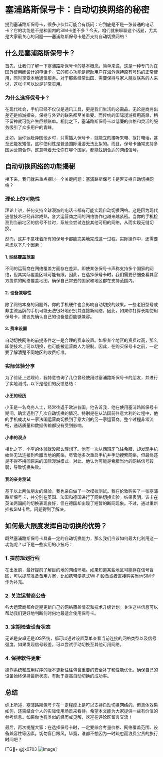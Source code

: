 # 塞浦路斯保号卡：自动切换网络的秘密

提到塞浦路斯保号卡，很多小伙伴可能会有疑问：它到底是不是一张普通的电话卡？它的功能是不是和国内的SIM卡差不多？今天，咱们就来聊聊这个话题，尤其是大家最关心的问题——塞浦路斯保号卡是否支持自动切换网络？

## 什么是塞浦路斯保号卡？

首先，让我们了解一下塞浦路斯保号卡的基本概念。简单来说，这是一种专门为在国外使用而设计的电话卡。它的核心功能是帮助用户在海外保持原有号码的正常使用，同时享受本地通信服务。对于那些经常出国、需要保持与家人朋友联系的人来说，这张卡可以说是非常实用。

### 为什么选择保号卡？

在现代社会，手机已经不仅仅是通讯工具，更是我们生活的必需品。无论是商务出差还是旅游探亲，保持与外界的联系都至关重要。而传统的国际漫游费用高昂，稍不留神就可能产生巨额账单。相比之下，塞浦路斯保号卡以低廉的价格和灵活的服务吸引了众多用户的青睐。

比如，当你远赴异国他乡时，只需插入保号卡，就能立刻接听来电、拨打电话，甚至还能发短信。这种便利性是普通国际漫游无法比拟的。而且，保号卡通常支持多国运营商合作，这意味着无论你在哪个国家，都能找到合适的网络信号。

## 自动切换网络的功能揭秘

接下来，我们就来重点探讨一个关键问题：塞浦路斯保号卡是否支持自动切换网络？

### 理论上的可能性

理论上讲，任何支持全球漫游的电话卡都有可能实现自动切换网络。这是因为现代通信技术已经非常成熟，各大运营商之间的网络协作也越来越紧密。当你的手机检测到当前地区的信号不佳时，系统会尝试连接其他可用的网络，从而实现无缝切换。

然而，这并不意味着所有的保号卡都能完美地完成这一过程。实际操作中，还需要考虑以下几个因素：

#### 1. 网络覆盖范围
不同的运营商在网络覆盖方面存在差异。即使某张保号卡声称支持多个国家的网络，但其实际覆盖区域可能有限。因此，在选择保号卡时，我们需要仔细查看其官方提供的网络覆盖地图，确保自己常去的国家和地区都在支持范围内。

#### 2. 设备兼容性
除了网络本身的问题外，你的手机硬件也会影响自动切换的效果。一些老旧型号或非主流品牌的手机可能无法很好地识别并连接新网络。因此，如果你打算长期使用保号卡，建议先确认自己的设备是否能够兼容。

#### 3. 费率设置
自动切换网络的前提条件之一是合理的费率设置。如果某个地区的资费过高，那么即使技术上可以切换，也可能被运营商人为限制。因此，在购买保号卡之前，一定要了解清楚不同地区的收费标准。

### 实际体验分享

为了验证上述理论，我特意咨询了几位曾经使用过塞浦路斯保号卡的朋友，并进行了实地测试。以下是他们的反馈总结：

#### 小王的经历
小王是一名商务人士，经常往返于欧洲各国。他告诉我，他在使用塞浦路斯保号卡期间，确实遇到了几次自动切换的情况。特别是在从法国前往意大利的过程中，他的手机成功从一家法国运营商切换到了意大利的另一家运营商。整个过程非常流畅，通话质量和数据传输都没有受到影响。

#### 小李的观点
相比之下，小李的体验就没那么理想了。他有一次从西班牙飞往希腊，却发现手机始终无法连接到希腊当地的网络。尽管他多次重启手机并手动搜索网络，但最终还是不得不换回原来的国际漫游模式。对此，他认为可能是希腊当地的网络信号较弱，导致切换失败。

#### 我的亲身测试
基于以上两位朋友的经验，我也亲自做了一次模拟测试。我在伦敦购买了一张塞浦路斯保号卡，并分别在英国、法国和德国进行了网络切换实验。结果表明，该卡在英法两国间的切换表现良好，但在德国却出现了短暂的断网现象。不过，通过重新插拔SIM卡后，问题得到了解决。

## 如何最大限度发挥自动切换的优势？

既然塞浦路斯保号卡具备一定的自动切换能力，那么我们应该如何最大化利用这一功能呢？以下是一些实用的小技巧：

### 1. 提前规划行程
在出发前，最好提前了解目的地的网络环境。如果知道某些地区可能存在信号盲区，可以提前准备备用方案，比如携带便携式Wi-Fi设备或者直接购买当地SIM卡作为补充。

### 2. 关注运营商公告
各大运营商都会定期更新自己的网络覆盖情况和技术升级计划。关注这些信息可以帮助我们更好地判断何时何地最适合使用保号卡。

### 3. 定期检查设备状态
无论是安卓还是iOS系统，都可以通过设置菜单查看当前连接的网络类型以及信号强度。如果发现信号较差，可以尝试手动切换至其他可用网络。

### 4. 保持软件更新
操作系统和应用程序的版本更新往往包含重要的安全补丁和性能优化。确保自己的设备始终保持最新状态，有助于提高自动切换的成功率。

## 总结

综上所述，塞浦路斯保号卡在一定程度上是可以支持自动切换网络的。但具体效果如何，还需结合个人的实际使用场景来看待。希望本文能为大家提供一些有价值的参考信息。如果你也有类似的经历或见解，欢迎在评论区留言交流！

最后，再次提醒大家：在选择保号卡时，一定要综合考量价格、网络覆盖范围、设备兼容性等因素，切勿盲目跟风。毕竟，谁都不想因为一时疏忽而浪费宝贵的旅行时间吧？

[TG💪+ @jx0703 ![Image](https://github.com/user-attachments/assets/dbca1d08-cadb-493c-b0ec-ad6f7a83f270)]